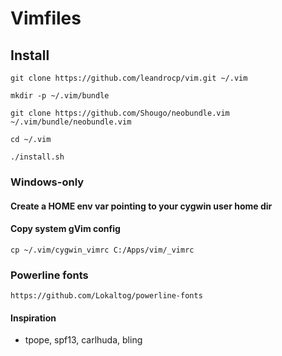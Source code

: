 # Vimfiles

## Install

    git clone https://github.com/leandrocp/vim.git ~/.vim

    mkdir -p ~/.vim/bundle
    
    git clone https://github.com/Shougo/neobundle.vim ~/.vim/bundle/neobundle.vim

    cd ~/.vim
    
    ./install.sh

### Windows-only

#### Create a HOME env var pointing to your cygwin user home dir

#### Copy system gVim config

    cp ~/.vim/cygwin_vimrc C:/Apps/vim/_vimrc

### Powerline fonts

    https://github.com/Lokaltog/powerline-fonts

#### Inspiration

* tpope, spf13, carlhuda, bling

